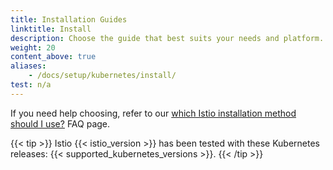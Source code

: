 ```yaml
---
title: Installation Guides
linktitle: Install
description: Choose the guide that best suits your needs and platform.
weight: 20
content_above: true
aliases:
    - /docs/setup/kubernetes/install/
test: n/a
---
```


If you need help choosing, refer to our
[which Istio installation method should I use?](/faq/setup/#install-method-selection) FAQ page.

{{< tip >}}
Istio {{< istio_version >}} has been tested with these Kubernetes releases:
{{< supported_kubernetes_versions >}}.
{{< /tip >}}
